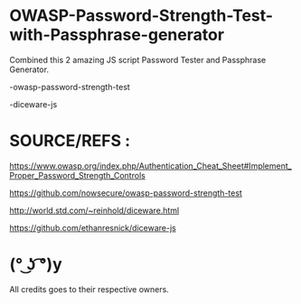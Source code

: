 # OWASP-Password-Strength-Test-with-Passphrase-generator

Combined this 2 amazing JS script Password Tester and Passphrase Generator.

-owasp-password-strength-test

-diceware-js

# SOURCE/REFS :


https://www.owasp.org/index.php/Authentication_Cheat_Sheet#Implement_Proper_Password_Strength_Controls

https://github.com/nowsecure/owasp-password-strength-test

http://world.std.com/~reinhold/diceware.html

https://github.com/ethanresnick/diceware-js

# (° ͜ʖ ͡°)y


All credits goes to their respective owners.


